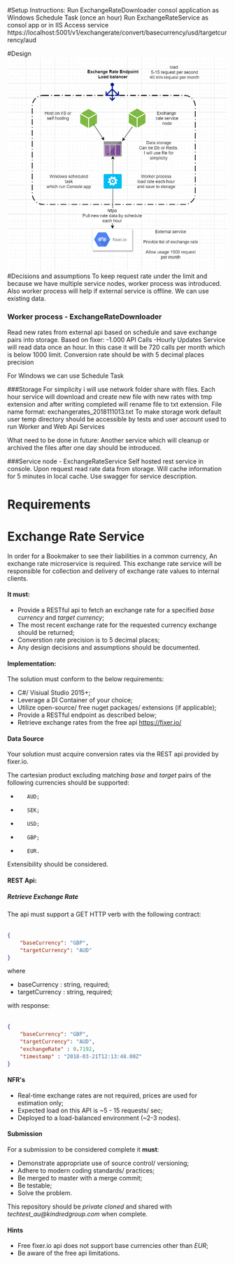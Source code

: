 #Setup Instructions: 
Run ExchangeRateDownloader consol application as Windows Schedule Task (once an hour)
Run ExchangeRateService as consol app or in IIS
Access service https://localhost:5001/v1/exchangerate/convert/basecurrency/usd/targetcurrency/aud

#Design
![picture](img/diagram.gif)
#Decisions and assumptions
To keep request rate under the limit and because we have multiple service nodes, worker process was introduced.
Also worker process will help if external service is offline. We can use existing data.

### Worker process - ExchangeRateDownloader
Read new rates from external api based on schedule and save exchange pairs into storage.
Based on fixer:
    -1.000 API Calls
    -Hourly Updates
Service will read data once an hour. In this case it will be 720 calls per month which is below 1000 limit.
Conversion rate should be with 5 decimal places precision

For Windows we can use Schedule Task

###Storage
For simplicity i will use network folder share with files. 
Each hour service will download and create new file with new rates with tmp extension and after writing completed will rename file to txt extension.
File name format: exchangerates_2018111013.txt
To make storage work default user temp directory should be accessible by tests and user account used to run Worker and Web Api Services

What need to be done in future: Another service which will cleanup or archived the files after one day should be introduced.

###Service node - ExchangeRateService
Self hosted rest service in console. 
Upon request read rate data from storage.
Will cache information for 5 minutes in local cache.
Use swagger for service description.


# Requirements
# Exchange Rate Service

In order for a Bookmaker to see their liabilities in a common currency, An exchange rate microservice is required. This exchange rate service will be responsible for collection and delivery of exchange rate values to internal clients. 

#### It must: ####

- Provide a RESTful api to fetch an exchange rate for a specified _base currency_ and _target currency_;
- The most recent exchange rate for the requested currency exchange should be returned;
- Converstion rate precision is to 5 decimal places;
- Any design decisions and assumptions should be documented.


#### Implementation: ####

The solution must conform to the below requirements:

- C#/ Visiual Studio 2015+;
- Leverage a DI Container of your choice;
- Utilize open-source/ free nuget packages/ extensions (if applicable);
- Provide a RESTful endpoint as described below;
- Retrieve exchange rates from the free api https://fixer.io/


#### Data Source ####

Your solution must acquire conversion rates via the REST api provided by fixer.io. 

The cartesian product excluding matching _base_ and _target_ pairs of the following currencies should be supported:

-        AUD;
-        SEK;
-        USD; 
-        GBP;
-        EUR.

Extensibility should be considered.

#### REST Api: ####

##### Retrieve Exchange Rate #####

The api must support a GET HTTP verb with the following contract:



```json

{
    "baseCurrency": "GBP",
    "targetCurrency": "AUD"
}

```
where

- baseCurrency : string, required;
- targetCurrency : string, required;


with response:



```json

{
    "baseCurrency": "GBP",
    "targetCurrency": "AUD",
    "exchangeRate" : 0.7192,
    "timestamp" : "2018-03-21T12:13:48.00Z"
}

```

#### NFR's ####

- Real-time exchange rates are not required, prices are used for estimation only;
- Expected load on this API is ~5 - 15 requests/ sec;
- Deployed to a load-balanced environment (~2-3 nodes).


#### Submission ####

For a submission to be considered complete it **must**:

 - Demonstrate appropriate use of source control/ versioning;
 - Adhere to modern coding standards/ practices;
 - Be merged to master with a merge commit;
 - Be testable;
 - Solve the problem.

This repository should be _private cloned_ and shared with _techtest_au@kindredgroup.com_ when complete.


#### Hints ####
* Free fixer.io api does not support base currencies other than _EUR_;
* Be aware of the free api limitations.

